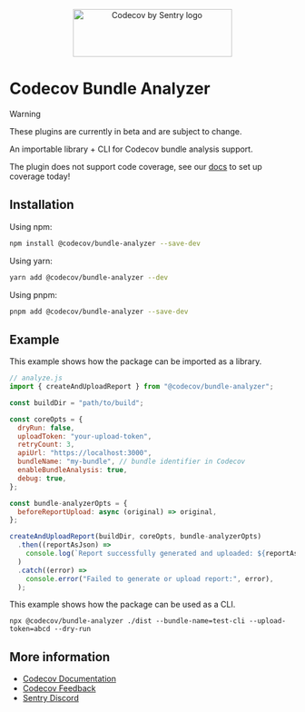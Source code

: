 <p align="center">
  <a href="https://about.codecov.io" target="_blank">
    <img src="https://about.codecov.io/wp-content/themes/codecov/assets/brand/sentry-cobranding/logos/codecov-by-sentry-logo.svg" alt="Codecov by Sentry logo" width="280" height="84">
  </a>
</p>

# Codecov Bundle Analyzer

> [!WARNING]
> These plugins are currently in beta and are subject to change.
>
> An importable library + CLI for Codecov bundle analysis support.
>
> The plugin does not support code coverage, see our [docs](https://docs.codecov.com/docs/quick-start) to set up coverage today!

## Installation

Using npm:

```bash
npm install @codecov/bundle-analyzer --save-dev
```

Using yarn:

```bash
yarn add @codecov/bundle-analyzer --dev
```

Using pnpm:

```bash
pnpm add @codecov/bundle-analyzer --save-dev
```

## Example

This example shows how the package can be imported as a library.

```js
// analyze.js
import { createAndUploadReport } from "@codecov/bundle-analyzer";

const buildDir = "path/to/build";

const coreOpts = {
  dryRun: false,
  uploadToken: "your-upload-token",
  retryCount: 3,
  apiUrl: "https://localhost:3000",
  bundleName: "my-bundle", // bundle identifier in Codecov
  enableBundleAnalysis: true,
  debug: true,
};

const bundle-analyzerOpts = {
  beforeReportUpload: async (original) => original,
};

createAndUploadReport(buildDir, coreOpts, bundle-analyzerOpts)
  .then((reportAsJson) =>
    console.log(`Report successfully generated and uploaded: ${reportAsJson}`),
  )
  .catch((error) =>
    console.error("Failed to generate or upload report:", error),
  );
```

This example shows how the package can be used as a CLI.

```
npx @codecov/bundle-analyzer ./dist --bundle-name=test-cli --upload-token=abcd --dry-run
```

## More information

- [Codecov Documentation](https://docs.codecov.com/docs)
- [Codecov Feedback](https://github.com/codecov/feedback/discussions)
- [Sentry Discord](https://discord.gg/Ww9hbqr)
